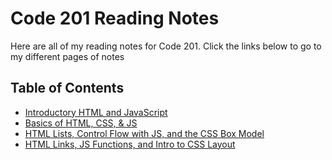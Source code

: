 # Code 201 Reading Notes

Here are all of my reading notes for Code 201. Click the links below to go to my different pages of notes

## Table of Contents

* [Introductory HTML and JavaScript](/reading01.md)
* [Basics of HTML, CSS, & JS](/reading02.md)
* [HTML Lists, Control Flow with JS, and the CSS Box Model](/reading03.md)
* [HTML Links, JS Functions, and Intro to CSS Layout](/reading04.md)
